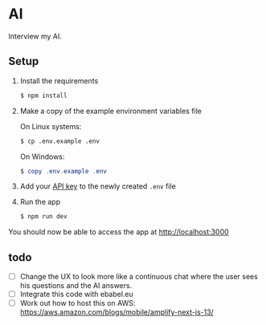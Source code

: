 # AI
Interview my AI.

## Setup

1. Install the requirements

   ```bash
   $ npm install
   ```

2. Make a copy of the example environment variables file

   On Linux systems: 
   ```bash
   $ cp .env.example .env
   ```
   On Windows:
   ```powershell
   $ copy .env.example .env
   ```

3. Add your [API key](https://platform.openai.com/account/api-keys) to the newly created `.env` file

4. Run the app

   ```bash
   $ npm run dev
   ```

You should now be able to access the app at [http://localhost:3000](http://localhost:3000)

## todo
- [ ] Change the UX to look more like a continuous chat where the user sees his questions and the AI answers.
- [ ] Integrate this code with ebabel.eu
- [ ] Work out how to host this on AWS: https://aws.amazon.com/blogs/mobile/amplify-next-js-13/
